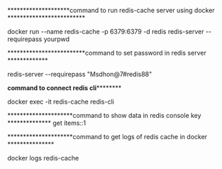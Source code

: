 
********************command to run redis-cache server using docker *************************

docker run --name redis-cache -p 6379:6379 -d redis redis-server --requirepass yourpwd

*************************command to set password in redis server *************

redis-server --requirepass "Msdhon@7#redis88"


**********************command to connect redis cli******************************

docker exec -it redis-cache redis-cli

*********************command to show data in redis console key **************
get items::1

*********************command to get logs of redis cache in docker ***************

docker logs redis-cache
